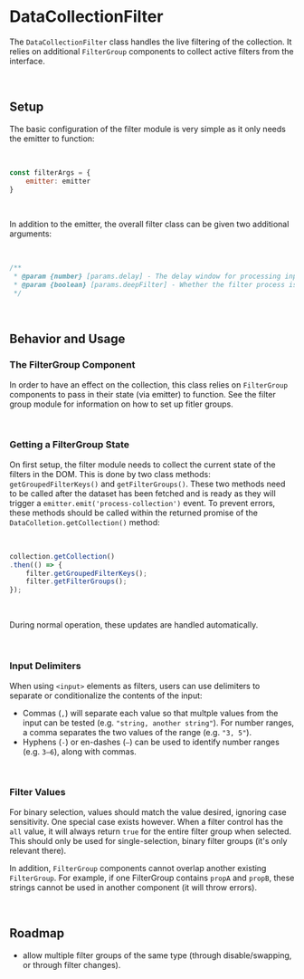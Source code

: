 # DataCollectionFilter
The `DataCollectionFilter` class handles the live filtering of the collection. It relies on additional `FilterGroup` components to collect active filters from the interface.

<br>


## Setup
The basic configuration of the filter module is very simple as it only needs the emitter to function:

<br>

```javascript
const filterArgs = {
	emitter: emitter
}
```

<br>

In addition to the emitter, the overall filter class can be given two additional arguments:

<br>

```javascript
/**
 * @param {number} [params.delay] - The delay window for processing input events (keyup). The defuault is 250ms.
 * @param {boolean} [params.deepFilter] - Whether the filter process is shallow or deep. Deep uses recursion to find any nested property.
 */
```


<br>


## Behavior and Usage
### The FilterGroup Component
In order to have an effect on the collection, this class relies on `FilterGroup` components to pass in their state (via emitter) to function. See the filter group module for information on how to set up fitler groups.

<br>

### Getting a FilterGroup State
On first setup, the filter module needs to collect the current state of the filters in the DOM. This is done by two class methods: `getGroupedFilterKeys()` and `getFilterGroups()`. These two methods need to be called after the dataset has been fetched and is ready as they will trigger a `emitter.emit('process-collection')` event. To prevent errors, these methods should be called within the returned promise of the `DataColletion.getCollection()` method:

<br>

```javascript
collection.getCollection()
.then(() => {
	filter.getGroupedFilterKeys();
	filter.getFilterGroups();
});
```

<br>

During normal operation, these updates are handled automatically.


<br>

### Input Delimiters
When using `<input>` elements as filters, users can use delimiters to separate or conditionalize the contents of the input:

- Commas (`,`) will separate each value so that multple values from the input can be tested (e.g. `"string, another string"`). For number ranges, a comma separates the two values of the range (e.g. `"3, 5"`).
- Hyphens (`-`) or en-dashes (`–`) can be used to identify number ranges (e.g. `3–6`), along with commas.

<br>

### Filter Values
For binary selection, values should match the value desired, ignoring case sensitivity. One special case exists however. When a filter control has the `all` value, it will always return `true` for the entire filter group when selected. This should only be used for single-selection, binary filter groups (it's only relevant there).

In addition, `FilterGroup` components cannot overlap another existing `FilterGroup`. For example, if one FilterGroup contains `propA` and `propB`, these strings cannot be used in another component (it will throw errors).

<br>

## Roadmap
- allow multiple filter groups of the same type (through disable/swapping, or through filter changes).